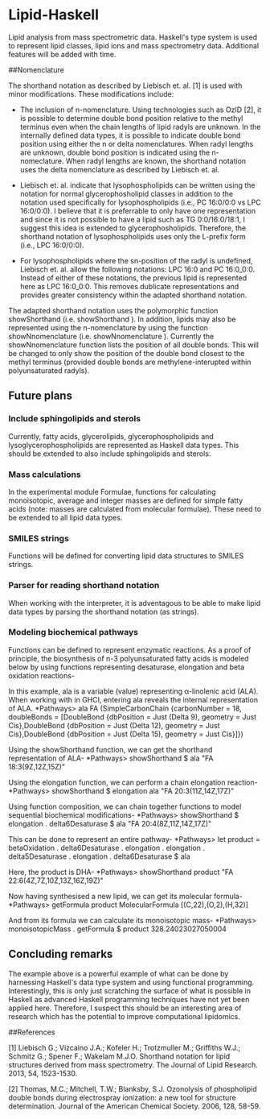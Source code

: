 # Lipid-Haskell
Lipid analysis from mass spectrometric data. Haskell's type system is used to represent lipid classes, lipid ions and mass spectrometry data. Additional features will be added with time.

##Nomenclature

The shorthand notation as described by Liebisch et. al. [1] is used with minor modifications. These modifications include:

- The inclusion of n-nomenclature. Using technologies such as OzID [2], it is possible to determine double bond position relative to the methyl terminus even when the chain lengths of lipid radyls are unknown. In the internally defined data types, it is possible to indicate double bond position using either the n or delta nomenclatures. When radyl lengths are unknown, double bond position is indicated using the n-nomeclature. When radyl lengths are known, the shorthand notation uses the delta nomenclature as described by Liebisch et. al.

- Liebisch et. al. indicate that lysophospholipids can be written using the notation for normal glycerophosholipid classes in addition to the notation used specifically for lysophospholipids (i.e., PC 16:0/0:0 vs LPC 16:0/0:0). I believe that it is preferrable to only have one representation and since it is not possible to have a lipid such as TG 0:0/16:0/18:1, I suggest this idea is extended to glycerophosholipids. Therefore, the shorthand notation of lysophospholipids uses only the L-prefix form (i.e., LPC 16:0/0:0). 

- For lysophospholipids where the sn-position of the radyl is undefined, Liebisch et. al. allow the following notations: LPC 16:0 and PC 16:0_0:0. Instead of either of these notations, the previous lipid is represented here as LPC 16:0_0:0. This removes dublicate representations and provides greater consistency within the adapted shorthand notation.

The adapted shorthand notation uses the polymorphic function showShorthand (i.e. showShorthand <lipid>). In addition, lipids may also be represented using the n-nomenclature by using the function showNnomenclature (i.e. showNnomenclature <lipid>). Currently the showNnomenclature function lists the position of all double bonds. This will be changed to only show the position of the double bond closest to the methyl terminus (provided double bonds are methylene-interupted within polyunsaturated radyls).

## Future plans

### Include sphingolipids and sterols

Currently, fatty acids, glycerolipids, glycerophospholipids and lysoglycerophospholipids are represented as Haskell data types. This should be extended to also include sphingolipids and sterols.

### Mass calculations

In the experimental module Formulae, functions for calculating monoisotopic, average and integer masses are defined for simple fatty acids (note: masses are calculated from molecular formulae). These need to be extended to all lipid data types.

### SMILES strings

Functions will be defined for converting lipid data structures to SMILES strings.

### Parser for reading shorthand notation

When working with the interpreter, it is adventagous to be able to make lipid data types by parsing the shorthand notation (as strings). 

### Modeling biochemical pathways

Functions can be defined to represent enzymatic reactions. As a proof of principle, the biosynthesis of n-3 polyunsaturated fatty acids is modeled below by using functions representing desaturase, elongation and beta oxidation reactions-

In this example, ala is a variable (value) representing α-linolenic acid (ALA). When working with in GHCI, entering ala reveals the internal representation of ALA.
*Pathways> ala
FA (SimpleCarbonChain {carbonNumber = 18, doubleBonds = [DoubleBond {dbPosition = Just (Delta 9), geometry = Just Cis},DoubleBond {dbPosition = Just (Delta 12), geometry = Just Cis},DoubleBond {dbPosition = Just (Delta 15), geometry = Just Cis}]})

Using the showShorthand function, we can get the shorthand representation of ALA-
*Pathways> showShorthand $ ala
"FA 18:3(9Z,12Z,15Z)"

Using the elongation function, we can perform a chain elongation reaction-
*Pathways> showShorthand $ elongation ala
"FA 20:3(11Z,14Z,17Z)"

Using function composition, we can chain together functions to model sequential biochemical modifications-
*Pathways> showShorthand $ elongation . delta6Desaturase $ ala
"FA 20:4(8Z,11Z,14Z,17Z)"

This can be done to represent an entire pathway-
*Pathways> let product = betaOxidation . delta6Desaturase . elongation . elongation . delta5Desaturase . elongation . delta6Desaturase $ ala

Here, the product is DHA-
*Pathways> showShorthand product
"FA 22:6(4Z,7Z,10Z,13Z,16Z,19Z)"

Now having synthesised a new lipid, we can get its molecular formula-
*Pathways> getFormula product
MolecularFormula [(C,22),(O,2),(H,32)]

And from its formula we can calculate its monoisotopic mass-
*Pathways> monoisotopicMass . getFormula $ product
328.24023027050004

## Concluding remarks

The example above is a powerful example of what can be done by harnessing Haskell's data type system and using functional programming. Interestingly, this is only just scratching the surface of what is possible in Haskell as advanced Haskell programming techniques have not yet been applied here. Therefore, I suspect this should be an interesting area of research which has the potential to improve computational lipidomics.

##References

[1] Liebisch G.; Vizcaino J.A.; Kofeler H.; Trotzmuller M.; Griffiths W.J.; Schmitz G.; Spener F.; Wakelam M.J.O. Shorthand notation for lipid structures derived from mass spectrometry. The Journal of Lipid Research. 2013, 54, 1523-1530.

[2] Thomas, M.C.; Mitchell, T.W.; Blanksby, S.J. Ozonolysis of phospholipid double bonds during electrospray ionization: a new tool for structure determination. Journal of the American Chemical Society. 2006, 128, 58-59.
